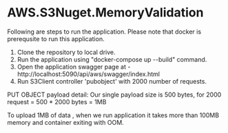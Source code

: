 # AWS.S3Nuget.MemoryValidation
Following are steps to run the application. Please note that docker is prerequsite to run this application. 
1. Clone the repository to local drive.
2. Run the application using "docker-compose up --build" command.
3. Open the application swagger page at - http://localhost:5090/api/aws/swagger/index.html
4. Run S3Client controller 'pubobject' with 2000 number of requests.

PUT OBJECT payload detail: Our single payload size is 500 bytes, for 2000 request = 500 * 2000 bytes = 1MB

To upload 1MB of data , when we run application it takes more than 100MB memory and container exiting with OOM.

